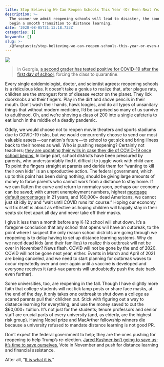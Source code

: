 ```yaml
---
title: Stop Believing We Can Reopen Schools This Year (Or Even Next Year)
description: >-
  The sooner we admit reopening schools will lead to disaster, the sooner we can
  begin a smooth transition to distance learning.
date: '2020-08-05T21:13:18.733Z'
categories: []
keywords: []
slug: >-
  /@fangtastic/stop-believing-we-can-reopen-schools-this-year-or-even-next-year-bb56e1f42f99
---
```


![](C:\Users\kevin\OneDrive\Documents\GitHub\fangstastic-blog\posts\md_1659815002240\img\0__1EuDRD08LWc4eipd.jpg)

> In Georgia, [a second grader has tested positive for COVID-19 after the first day of school](https://www.cbsnews.com/news/coronavirus-georgia-second-grader-covid-19-positive-test/), forcing the class to quarantine.

Every single epidemiologist, doctor, and scientist agrees: reopening schools is a ridiculous idea. It doesn’t take a genius to realize that, after plague rats, children are the strongest form of disease vector on the planet. They lick doorknobs and their fingers. Play in the dirt and shove pencils in their mouth. Don’t wash their hands, hawk loogies, and do all types of unsanitary things that without modern medicine, I’d be surprised so many of us survive to adulthood. Oh, and we’re shoving a class of 200 into a single cafeteria to eat lunch in the middle of a deadly pandemic.

Oddly, we would choose not to reopen movie theaters and sports stadiums due to COVID-19 risks, but we would concurrently choose to send our most valuable assets — our nation's future — to school to get sick and bring illness back to their homes as well. Who is pushing reopening? Certainly not teachers; [they are updating their wills in case they die of COVID-19 once school begins.](https://www.cnn.com/2020/07/16/us/coronavirus-teachers-preparing-wills/index.html) In large part, school districts have been pressured by parents, who understandably find it difficult to juggle work with child care. To point the fingers straight at parents and deride them for “wanting to kill their own kids” is an unproductive action. The federal government, which up to this point has been doing nothing, should be giving large amounts of money to force parents who cannot work from a distance to stay home. If we can flatten the curve and return to normalcy soon, perhaps our economy can be saved; with current unemployment numbers, highest [mortgage default percentages](https://www.housingwire.com/articles/early-stage-mortgage-delinquencies-rate-hit-highest-level-in-21-years-in-april/) in 21 years, and 160,000+ dead Americans, we cannot just sit idly by and “wait until COVID runs its’ course.” Hoping our economy will fix itself is about as effective as hoping children will happily stay in their seats six feet apart all day and never take off their masks.

I give it less than a month before any K-12 school will shut down. It’s a foregone conclusion that any school that opens will have an outbreak, to the point where I suspect the only reason school districts are going through we reopening is to delay having to set up distance learning systems. Why do we need dead kids (and their families) to realize this outbreak will not be over in November? News flash. COVID will not be gone by the end of 2020. COVID will not be gone next year, either. Events in March and April of 2021 are being canceled, and we need to start planning for outbreak waves to occur repeatedly over and over again until a vaccine is developed and everyone receives it (anti-vax parents will undoubtedly push the date back even further).

Some universities, too, are reopening in the fall. Though I have slightly more faith that college students will not lick lamp posts or share face masks, at the end of the day, it only takes one outbreak to shut down a college as scared parents pull their children out. Stick with figuring out a way to distance learning for everything, and use the money saved to cut the $60,000+ tuition. It’s not just for the students; tenure professors and senior staff are crucial parts of every university (and, as elderly, are the highest risk group). Having Nobel prize and MacArther fellowship winners die because a university refused to mandate distance learning is not good PR.

Don’t expect the federal government to help; they are the ones pushing for reopening to help Trump’s re-election. [Jared Kushner isn’t going to save us; it’s time to save ourselves.](https://medium.com/@fangdaddy/jared-kushners-156-000-murders-through-willful-neglectance-a-timeline-c2317fd4d7cc) Vote in November and push for distance learning and financial assistance.

After all, “[It is what it is.](https://www.nbcnews.com/politics/donald-trump/it-what-it-trump-interview-covid-19-death-toll-u-n1235734)”